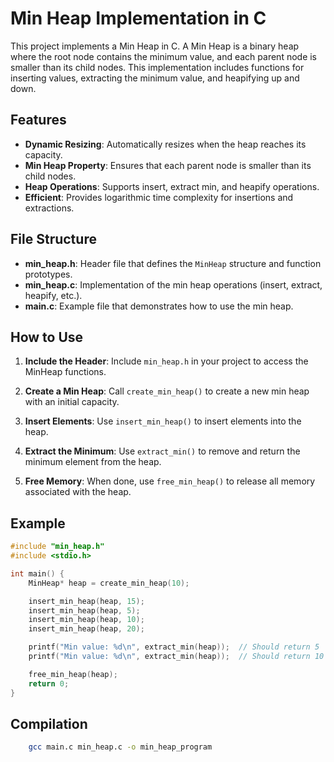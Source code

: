 # Min Heap Implementation in C

This project implements a Min Heap in C. A Min Heap is a binary heap where the root node contains the minimum value, and each parent node is smaller than its child nodes. This implementation includes functions for inserting values, extracting the minimum value, and heapifying up and down.

## Features

- **Dynamic Resizing**: Automatically resizes when the heap reaches its capacity.
- **Min Heap Property**: Ensures that each parent node is smaller than its child nodes.
- **Heap Operations**: Supports insert, extract min, and heapify operations.
- **Efficient**: Provides logarithmic time complexity for insertions and extractions.

## File Structure

- **min_heap.h**: Header file that defines the `MinHeap` structure and function prototypes.
- **min_heap.c**: Implementation of the min heap operations (insert, extract, heapify, etc.).
- **main.c**: Example file that demonstrates how to use the min heap.

## How to Use

1. **Include the Header**: Include `min_heap.h` in your project to access the MinHeap functions.

2. **Create a Min Heap**: Call `create_min_heap()` to create a new min heap with an initial capacity.

3. **Insert Elements**: Use `insert_min_heap()` to insert elements into the heap.

4. **Extract the Minimum**: Use `extract_min()` to remove and return the minimum element from the heap.

5. **Free Memory**: When done, use `free_min_heap()` to release all memory associated with the heap.

## Example

```c
#include "min_heap.h"
#include <stdio.h>

int main() {
    MinHeap* heap = create_min_heap(10);

    insert_min_heap(heap, 15);
    insert_min_heap(heap, 5);
    insert_min_heap(heap, 10);
    insert_min_heap(heap, 20);

    printf("Min value: %d\n", extract_min(heap));  // Should return 5
    printf("Min value: %d\n", extract_min(heap));  // Should return 10

    free_min_heap(heap);
    return 0;
}
```


## Compilation
```bash
    gcc main.c min_heap.c -o min_heap_program
````